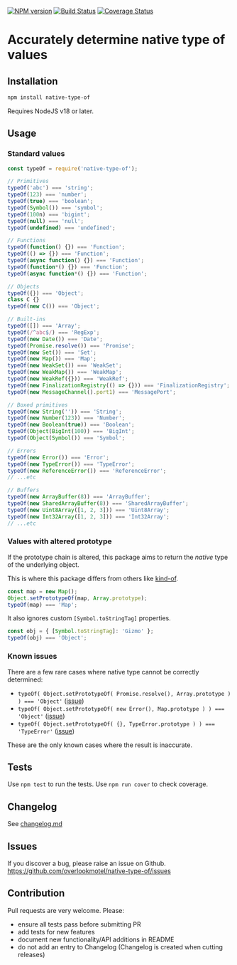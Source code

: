 [![NPM version](https://img.shields.io/npm/v/native-type-of.svg)](https://www.npmjs.com/package/native-type-of)
[![Build Status](https://img.shields.io/github/actions/workflow/status/overlookmotel/native-type-of/test.yml?branch=master)](https://github.com/overlookmotel/native-type-of/actions)
[![Coverage Status](https://img.shields.io/coveralls/overlookmotel/native-type-of/master.svg)](https://coveralls.io/r/overlookmotel/native-type-of)

# Accurately determine native type of values

## Installation

```sh
npm install native-type-of
```

Requires NodeJS v18 or later.

## Usage

### Standard values

```js
const typeOf = require('native-type-of');

// Primitives
typeOf('abc') === 'string';
typeOf(123) === 'number';
typeOf(true) === 'boolean';
typeOf(Symbol()) === 'symbol';
typeOf(100n) === 'bigint';
typeOf(null) === 'null';
typeOf(undefined) === 'undefined';

// Functions
typeOf(function() {}) === 'Function';
typeOf(() => {}) === 'Function';
typeOf(async function() {}) === 'Function';
typeOf(function*() {}) === 'Function';
typeOf(async function*() {}) === 'Function';

// Objects
typeOf({}) === 'Object';
class C {}
typeOf(new C()) === 'Object';

// Built-ins
typeOf([]) === 'Array';
typeOf(/^abc$/) === 'RegExp';
typeOf(new Date()) === 'Date';
typeOf(Promise.resolve()) === 'Promise';
typeOf(new Set()) === 'Set';
typeOf(new Map()) === 'Map';
typeOf(new WeakSet()) === 'WeakSet';
typeOf(new WeakMap()) === 'WeakMap';
typeOf(new WeakRef({})) === 'WeakRef';
typeOf(new FinalizationRegistry(() => {})) === 'FinalizationRegistry';
typeOf(new MessageChannel().port1) === 'MessagePort';

// Boxed primitives
typeOf(new String('')) === 'String';
typeOf(new Number(123)) === 'Number';
typeOf(new Boolean(true)) === 'Boolean';
typeOf(Object(BigInt(100)) === 'BigInt';
typeOf(Object(Symbol()) === 'Symbol';

// Errors
typeOf(new Error()) === 'Error';
typeOf(new TypeError()) === 'TypeError';
typeOf(new ReferenceError()) === 'ReferenceError';
// ...etc

// Buffers
typeOf(new ArrayBuffer(8)) === 'ArrayBuffer';
typeOf(new SharedArrayBuffer(8)) === 'SharedArrayBuffer';
typeOf(new Uint8Array([1, 2, 3])) === 'Uint8Array';
typeOf(new Int32Array([1, 2, 3])) === 'Int32Array';
// ...etc
```

### Values with altered prototype

If the prototype chain is altered, this package aims to return the *native* type of the underlying object.

This is where this package differs from others like [kind-of](https://www.npmjs.com/package/kind-of).

```js
const map = new Map();
Object.setPrototypeOf(map, Array.prototype);
typeOf(map) === 'Map';
```

It also ignores custom `[Symbol.toStringTag]` properties.

```js
const obj = { [Symbol.toStringTag]: 'Gizmo' };
typeOf(obj) === 'Object';
```

### Known issues

There are a few rare cases where native type cannot be correctly determined:

* `typeOf( Object.setPrototypeOf( Promise.resolve(), Array.prototype ) ) === 'Object'` ([issue](https://github.com/overlookmotel/native-type-of/issues/1))
* `typeOf( Object.setPrototypeOf( new Error(), Map.prototype ) ) === 'Object'` ([issue](https://github.com/overlookmotel/native-type-of/issues/2))
* `typeOf( Object.setPrototypeOf( {}, TypeError.prototype ) ) === 'TypeError'` ([issue](https://github.com/overlookmotel/native-type-of/issues/3))

These are the only known cases where the result is inaccurate.

## Tests

Use `npm test` to run the tests. Use `npm run cover` to check coverage.

## Changelog

See [changelog.md](https://github.com/overlookmotel/native-type-of/blob/master/changelog.md)

## Issues

If you discover a bug, please raise an issue on Github. https://github.com/overlookmotel/native-type-of/issues

## Contribution

Pull requests are very welcome. Please:

* ensure all tests pass before submitting PR
* add tests for new features
* document new functionality/API additions in README
* do not add an entry to Changelog (Changelog is created when cutting releases)
